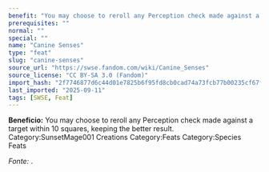 ```yaml
---
benefit: "You may choose to reroll any Perception check made against a target within 10 squares, keeping the better result. Category:SunsetMage001 Creations Category:Feats Category:Species Feats"
prerequisites: ""
normal: ""
special: ""
name: "Canine Senses"
type: "feat"
slug: "canine-senses"
source_url: "https://swse.fandom.com/wiki/Canine_Senses"
source_license: "CC BY-SA 3.0 (Fandom)"
import_hash: "2f7746877d6c44d01e7825b6f95fd8cb0cad74a73fcb77b00235cf67fa9d21fc"
last_imported: "2025-09-11"
tags: [SWSE, Feat]
---
```

**Beneficio:** You may choose to reroll any Perception check made against a target within 10 squares, keeping the better result. Category:SunsetMage001 Creations Category:Feats Category:Species Feats

*Fonte:* .